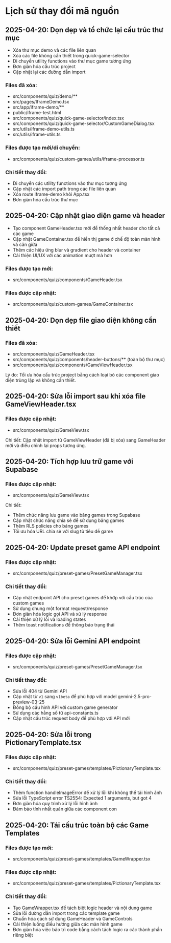 
# Lịch sử thay đổi mã nguồn

## 2025-04-20: Dọn dẹp và tổ chức lại cấu trúc thư mục
- Xóa thư mục demo và các file liên quan 
- Xóa các file không cần thiết trong quick-game-selector
- Di chuyển utility functions vào thư mục game tương ứng
- Đơn giản hóa cấu trúc project
- Cập nhật lại các đường dẫn import

### Files đã xóa:
- src/components/quiz/demo/**
- src/pages/IframeDemo.tsx
- src/app/iframe-demo/**
- public/iframe-test.html
- src/components/quiz/quick-game-selector/index.tsx
- src/components/quiz/quick-game-selector/CustomGameDialog.tsx
- src/utils/iframe-demo-utils.ts
- src/utils/iframe-utils.ts

### Files được tạo mới/di chuyển:
- src/components/quiz/custom-games/utils/iframe-processor.ts

### Chi tiết thay đổi:
- Di chuyển các utility functions vào thư mục tương ứng
- Cập nhật các import path trong các file liên quan
- Xóa route iframe-demo khỏi App.tsx
- Đơn giản hóa cấu trúc thư mục

## 2025-04-20: Cập nhật giao diện game và header
- Tạo component GameHeader.tsx mới để thống nhất header cho tất cả các game
- Cập nhật GameContainer.tsx để hiển thị game ở chế độ toàn màn hình và căn giữa
- Thêm các hiệu ứng blur và gradient cho header và container
- Cải thiện UI/UX với các animation mượt mà hơn

### Files được tạo mới:
- src/components/quiz/components/GameHeader.tsx

### Files được cập nhật:
- src/components/quiz/custom-games/GameContainer.tsx

## 2025-04-20: Dọn dẹp file giao diện không cần thiết

### Files đã xóa:
- src/components/quiz/GameHeader.tsx  
- src/components/quiz/components/header-buttons/** (toàn bộ thư mục)
- src/components/quiz/components/GameViewHeader.tsx

Lý do: Tối ưu hóa cấu trúc project bằng cách loại bỏ các component giao diện trùng lặp và không cần thiết.

## 2025-04-20: Sửa lỗi import sau khi xóa file GameViewHeader.tsx

### Files được cập nhật:
- src/components/quiz/GameView.tsx

Chi tiết: Cập nhật import từ GameViewHeader (đã bị xóa) sang GameHeader mới và điều chỉnh lại props tương ứng.

## 2025-04-20: Tích hợp lưu trữ game với Supabase

### Files được cập nhật:
- src/components/quiz/GameView.tsx

Chi tiết:
- Thêm chức năng lưu game vào bảng games trong Supabase
- Cập nhật chức năng chia sẻ để sử dụng bảng games
- Thêm RLS policies cho bảng games
- Tối ưu hóa URL chia sẻ với slug từ tiêu đề game

## 2025-04-20: Update preset game API endpoint

### Files được cập nhật:
- src/components/quiz/preset-games/PresetGameManager.tsx

### Chi tiết thay đổi:
- Cập nhật endpoint API cho preset games để khớp với cấu trúc của custom games
- Sử dụng chung một format request/response
- Đơn giản hóa logic gọi API và xử lý response
- Cải thiện xử lý lỗi và loading states
- Thêm toast notifications để thông báo trạng thái

## 2025-04-20: Sửa lỗi Gemini API endpoint

### Files được cập nhật:
- src/components/quiz/preset-games/PresetGameManager.tsx

### Chi tiết thay đổi:
- Sửa lỗi 404 từ Gemini API
- Cập nhật từ `v1` sang `v1beta` để phù hợp với model gemini-2.5-pro-preview-03-25
- Đồng bộ cấu hình API với custom game generator
- Sử dụng các hằng số từ api-constants.ts
- Cập nhật cấu trúc request body để phù hợp với API mới

## 2025-04-20: Sửa lỗi trong PictionaryTemplate.tsx

### Files được cập nhật:
- src/components/quiz/preset-games/templates/PictionaryTemplate.tsx

### Chi tiết thay đổi:
- Thêm function handleImageError để xử lý lỗi khi không thể tải hình ảnh
- Sửa lỗi TypeScript error TS2554: Expected 1 arguments, but got 4
- Đơn giản hóa quy trình xử lý lỗi hình ảnh
- Đảm bảo tính nhất quán giữa các component con

## 2025-04-20: Tái cấu trúc toàn bộ các Game Templates

### Files được tạo mới:
- src/components/quiz/preset-games/templates/GameWrapper.tsx

### Files được cập nhật:
- src/components/quiz/preset-games/templates/PictionaryTemplate.tsx

### Chi tiết thay đổi:
- Tạo GameWrapper.tsx để tách biệt logic header và nội dung game
- Sửa lỗi đường dẫn import trong các template game
- Chuẩn hóa cách sử dụng GameHeader và GameControls
- Cải thiện luồng điều hướng giữa các màn hình game
- Đơn giản hóa việc bảo trì code bằng cách tách logic ra các thành phần riêng biệt
